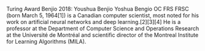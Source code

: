 Turing Award Benjio 2018: Youshua Benjio
Yoshua Bengio OC FRS FRSC (born March 5, 1964[1]) is a Canadian computer scientist, most noted for his work on artificial neural networks and deep learning.[2][3][4] He is a professor at the Department of Computer Science and Operations Research at the Université de Montréal and scientific director of the Montreal Institute for Learning Algorithms (MILA).
